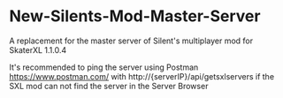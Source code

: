 # New-Silents-Mod-Master-Server
A replacement for the master server of Silent's multiplayer mod for SkaterXL 1.1.0.4

It's recommended to ping the server using Postman https://www.postman.com/ with http://{serverIP}/api/getsxlservers if the SXL mod can not find the server in the Server Browser

